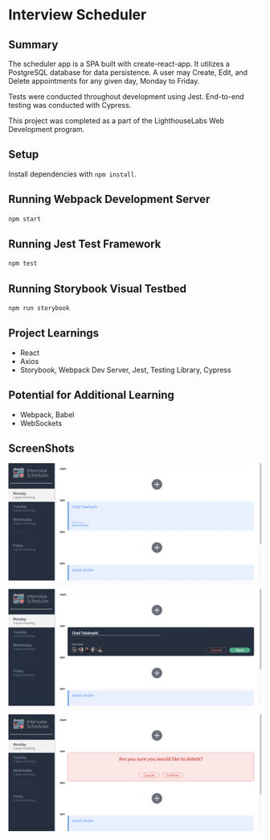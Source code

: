 # Interview Scheduler

## Summary
The scheduler app is a SPA built with create-react-app. It utilizes a PostgreSQL database for data persistence. A user may Create, Edit, and Delete appointments for any given day, Monday to Friday. 

Tests were conducted throughout development using Jest. End-to-end testing was conducted with Cypress.

This project was completed as a part of the LighthouseLabs Web Development program.

## Setup

Install dependencies with `npm install`.

## Running Webpack Development Server

```sh
npm start
```

## Running Jest Test Framework

```sh
npm test
```

## Running Storybook Visual Testbed

```sh
npm run storybook
```

## Project Learnings
- React
- Axios
- Storybook, Webpack Dev Server, Jest, Testing Library, Cypress

## Potential for Additional Learning
- Webpack, Babel
- WebSockets

## ScreenShots
![Example of weekday List of appointments](https://github.com/Dmartinez-van/scheduler/blob/master/docs/Appointments_Monday.png)

![Example of Editing existing appointment](https://github.com/Dmartinez-van/scheduler/blob/master/docs/Appointments_Monday_edit.png)

![Example of Deleting existing appointment](https://github.com/Dmartinez-van/scheduler/blob/master/docs/Appointments_Monday_delete.png)